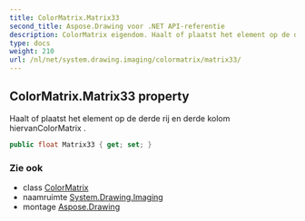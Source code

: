 ```yaml
---
title: ColorMatrix.Matrix33
second_title: Aspose.Drawing voor .NET API-referentie
description: ColorMatrix eigendom. Haalt of plaatst het element op de derde rij en derde kolom hiervanColorMatrix .
type: docs
weight: 210
url: /nl/net/system.drawing.imaging/colormatrix/matrix33/
---
```

## ColorMatrix.Matrix33 property

Haalt of plaatst het element op de derde rij en derde kolom hiervanColorMatrix .

```csharp
public float Matrix33 { get; set; }
```

### Zie ook

* class [ColorMatrix](../)
* naamruimte [System.Drawing.Imaging](../../colormatrix/)
* montage [Aspose.Drawing](../../../)


